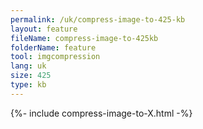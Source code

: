 ```yaml
---
permalink: /uk/compress-image-to-425-kb
layout: feature
fileName: compress-image-to-425kb
folderName: feature
tool: imgcompression
lang: uk
size: 425
type: kb
---
```


{%- include compress-image-to-X.html -%}
